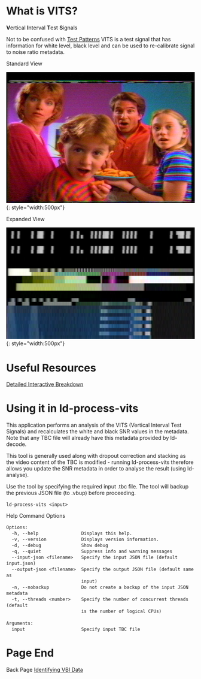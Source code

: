# What is VITS?


**V**ertical **I**nterval **T**est **S**ignals

Not to be confused with [Test Patterns](Test-Patterns-&-Test-Signals.md) VITS is a test signal that has information for white level, black level and can be used to re-calibrate signal to noise ratio metadata.

Standard View

![](assets/images/VITS/Christmas_Box_97_break2_Hot_Pockets_grabber1_cvbs.LP.png){: style="width:500px"}

Expanded View

![](assets/images/VITS/brady2_F1277_crop_resize_200x3000percent.png){: style="width:500px"}


# Useful Resources 


[Detailed Interactive Breakdown](http://www.kmlab.co.jp/menu_16_vits.html)


# Using it in ld-process-vits


This application performs an analysis of the VITS (Vertical Interval Test Signals) and recalculates the white and black SNR values in the metadata.  Note that any TBC file will already have this metadata provided by ld-decode.  

This tool is generally used along with dropout correction and stacking as the video content of the TBC is modified - running ld-process-vits therefore allows you update the SNR metadata in order to analyse the result (using ld-analyse).

Use the tool by specifying the required input .tbc file.  The tool will backup the previous JSON file (to .vbup) before proceeding.

    ld-process-vits <input>

Help Command Options

```
Options:
  -h, --help                Displays this help.
  -v, --version             Displays version information.
  -d, --debug               Show debug
  -q, --quiet               Suppress info and warning messages
  --input-json <filename>   Specify the input JSON file (default input.json)
  --output-json <filename>  Specify the output JSON file (default same as
                            input)
  -n, --nobackup            Do not create a backup of the input JSON metadata
  -t, --threads <number>    Specify the number of concurrent threads (default
                            is the number of logical CPUs)

Arguments:
  input                     Specify input TBC file

```

# Page End

Back Page [Identifying VBI Data](Identifying-vbi-data.md)